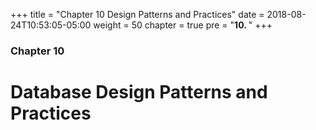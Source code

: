 +++
title = "Chapter 10 Design Patterns and Practices"
date = 2018-08-24T10:53:05-05:00
weight = 50
chapter = true
pre = "<b>10. </b>"
+++

### Chapter 10

#  Database Design Patterns and Practices

